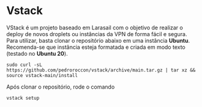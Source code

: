 # Vstack
VStack é um projeto baseado em Larasail com o objetivo de realizar o deploy de novos droplets ou instâncias da VPN de forma fácil e segura. Para utilizar, basta clonar o repositório abaixo em uma instância **Ubuntu**. Recomenda-se que instância esteja formatada e criada em modo texto (testado no **Ubuntu 20**).

```
sudo curl -sL https://github.com/pedroroccon/vstack/archive/main.tar.gz | tar xz && source vstack-main/install
```

Após clonar o repositório, rode o comando
```
vstack setup
```